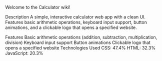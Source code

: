 Welcome to the Calculator wiki!

Description
A simple, interactive calculator web app with a clean UI. Features basic arithmetic operations, keyboard input support, button animations, and a clickable logo that opens a specified website.

Features
Basic arithmetic operations (addition, subtraction, multiplication, division)
Keyboard input support
Button animations
Clickable logo that opens a specified website
Technologies Used
CSS: 47.4%
HTML: 32.3%
JavaScript: 20.3%
